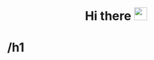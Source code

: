 <h1 align="center">
Hi there <img src="https://raw.githubusercontent.com/iampavangandhi/iampavangandhi/master/gifs/Hi.gif" width="30px">
<h1>/h1
